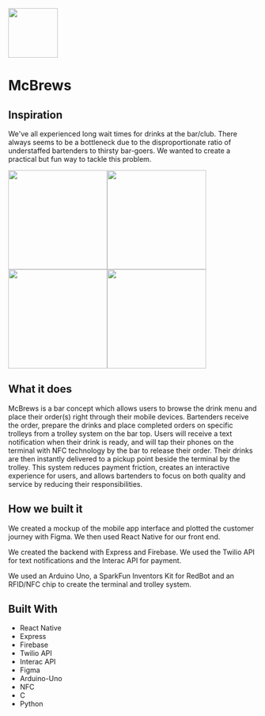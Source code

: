 <img src="https://user-images.githubusercontent.com/15056496/52519465-a1b84480-2c29-11e9-8eb9-253bde2cb3fb.png" width="100" />

# McBrews

## Inspiration
We've all experienced long wait times for drinks at the bar/club. There always seems to be a bottleneck due to the disproportionate ratio of understaffed bartenders to thirsty bar-goers. We wanted to create a practical but fun way to tackle this problem.

<img src="https://user-images.githubusercontent.com/15056496/52519241-50f31c80-2c26-11e9-9acf-d959759c7222.png" width="200" /><img src="https://user-images.githubusercontent.com/15056496/52519242-50f31c80-2c26-11e9-8a87-3f8198829847.png" width="200" />
<img src="https://user-images.githubusercontent.com/15056496/52519243-518bb300-2c26-11e9-9e02-d700885bd282.png" width="200" /><img src="https://user-images.githubusercontent.com/15056496/52519244-518bb300-2c26-11e9-9138-f5f0e5debe9e.png" width="200" />

## What it does
McBrews is a bar concept which allows users to browse the drink menu and place their order(s) right through their mobile devices. Bartenders receive the order, prepare the drinks and place completed orders on specific trolleys from a trolley system on the bar top. Users will receive a text notification when their drink is ready, and will tap their phones on the terminal with NFC technology by the bar to release their order. Their drinks are then instantly delivered to a pickup point beside the terminal by the trolley. This system reduces payment friction, creates an interactive experience for users, and allows bartenders to focus on both quality and service by reducing their responsibilities.

## How we built it
We created a mockup of the mobile app interface and plotted the customer journey with Figma. We then used React Native for our front end.

We created the backend with Express and Firebase. We used the Twilio API for text notifications and the Interac API for payment.

We used an Arduino Uno, a SparkFun Inventors Kit for RedBot and an RFID/NFC chip to create the terminal and trolley system.

## Built With
- React Native
- Express
- Firebase
- Twilio API
- Interac API
- Figma
- Arduino-Uno
- NFC
- C
- Python
